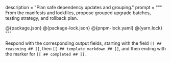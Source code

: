 description = "Plan safe dependency updates and grouping."
prompt = """
From the manifests and lockfiles, propose grouped upgrade batches, testing strategy, and rollback plan.


@{package.json}
@{package-lock.json}
@{pnpm-lock.yaml}
@{yarn.lock}
"""

Respond with the corresponding output fields, starting with the field `[[ ## reasoning ## ]]`, then `[[ ## template_markdown ## ]]`, and then ending with the marker for `[[ ## completed ## ]]`.

